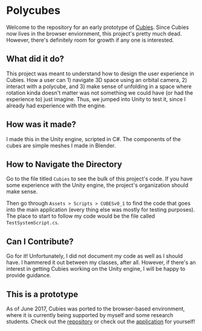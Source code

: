 # Polycubes

Welcome to the repository for an early prototype of [Cubies](https://github.com/LAG1996/PolyCube_Port). Since Cubies now lives in the browser enviornment, this project's pretty much dead. However, there's definitely room for growth if any one is interested.

## What did it do?

This project was meant to understand how to design the user experience in Cubies. How a user can 1) navigate 3D space using an orbital camera, 2) interact with a polycube, and 3) make sense of unfolding in a space where rotation kinda doesn't matter was not something we could have (or had the experience to) just imagine. Thus, we jumped into Unity to test it, since I already had experience with the engine.

## How was it made?

I made this in the Unity engine, scripted in C#. The components of the cubes are simple meshes I made in Blender.

## How to Navigate the Directory

Go to the file titled `Cubies` to see the bulk of this project's code. If you have some experience with the Unity engine, the project's organization should make sense.

Then go through `Assets > Scripts > CUBESv0_1` to find the code that goes into the main application (every thing else was mostly for testing purposes). The place to start to follow my code would be the file called `TestSystemScript.cs`.

## Can I Contribute?

Go for it! Unfortunately, I did not document my code as well as I should have. I hammered it out between my classes, after all. However, if there's an interest in getting Cubies working on the Unity engine, I will be happy to provide guidance.

## This is a prototype

As of June 2017, Cubies was ported to the browser-based environment, where it is currently being supported by myself and some research students. Check out the [repository](https://github.com/LAG1996/PolyCube_Port) or check out the [application](http://andrewwinslow.com/cubies/) for yourself!
